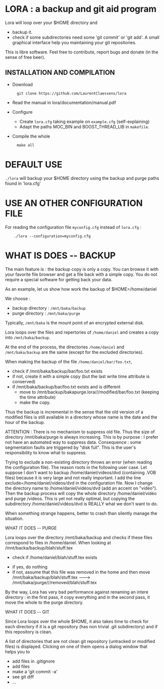 
# LORA : a backup and git aid program

Lora will loop over your $HOME directory and 
* backup it. 
* check if some subdirectories need some 'git commit' or 'git add'. A small graphical interface help you maintaining your git repositories.


This is libre software. Feel free to contribute, report bugs and donate (in the sense of free beer).


## INSTALLATION AND COMPILATION

* Download 

        git clone https://github.com/LaurentClaessens/lora

* Read the manual
    in lora/documentation/manual.pdf
* Configure
   * Create `lora.cfg` taking example on `example.cfg` (self-explaining)
   * Adapt the paths MOC_BIN and BOOST_THREAD_LIB  in `makefile`.
* Compile the whole

        make all

# DEFAULT USE

`./lora` will backup your $HOME directory using the backup and purge paths found in 'lora.cfg'


# USE AN OTHER CONFIGURATION FILE

For reading the configuration file `myconfig.cfg` instead of `lora.cfg` :

        ./lora --configuration=myconfig.cfg

# WHAT IS DOES -- BACKUP

The main feature is : the backup copy is only a copy. You can browse it with your favorite file browser and get a file back with a simple copy. You do not require a special software for getting back your data.

As an example, let us show how work the backup of $HOME=/home/daniel

We choose :

*  backup directory : `/mnt/baka/backup`
*  purge directory  : `/mnt/baka/purge`

Typically, `/mnt/baka` is the mount point of an encrypted external disk.

Lora loops over the files and repertories of `/home/daniel` and creates a copy into `/mnt/baka/backup`.

At the end of the process, the directories `/home/daniel` and `/mnt/baka/backup` are the same (except for the excluded directories).

When making the backup of the file `/home/daniel/bar/foo.txt`,

* check if /mnt/baka/backup/bar/foo.txt exists
* if not, create it with a simple copy (but the last write time attribute is conserved)
* if /mnt/baka/backup/bar/foo.txt exists and is different
    - move to /mnt/backup/bakapurge.lora/<today date>/<hour>/modified/bar/foo.txt   (keeping the time attribute)
    - make the copy.

Thus the backup is incremental in the sense that the old version of a modified files is still available in a directory whose name is the date and the hour of the backup.



ATTENTION : There is no mechanism to suppress old file. Thus the size of directory /mnt/baka/purge is always increasing. This is by purpose : I prefer not have an automated way to suppress data.
    Consequence : some segmentation faults are triggered by "disk full". This is the user's responsibility to know what to suppress.

Trying to exclude a non-existing directory throws an error (when reading the configuration file). The reason roots in the following user case. Let suppose I don't want to
backup /home/daniel/videos/dvd (containing .VOB files) because it is very large and not really important. I add the line
exclude=/home/daniel/videos/dvd 
in the configuration file.
Now I change the directory name to /home/daniel/vidéos/dvd  (add an accent on "vidéo"). Then the backup process will copy the whole directory /home/daniel/vidéo and purge <purge>/videos. This is yet not really optimal, but copying the subdirectory /home/daniel/vidéos/dvd is REALLY what we don't want to do. 

When something strange happens, better to crash than silently manage the situation.


WHAT IT DOES -- PURGE

Lora loops over the directory /mnt/baka/backup and checks if these files correspond to files in /home/daniel.
When looking at /mnt/backa/backup/blah/stuff.tex

* check if /home/daniel/blah/stuff.tex exists
 - if yes, do nothing
 - if not, assume that this file was removed in the home and then move
/mnt/baka/backup/blah/stuff.tex ---> /mnt/baka/purge/<today date>/<hour>/removed/blah/stuff.tex


By the way, Lora has very bad performance against renaming an intere directory : in the first pass, it copy everything and in the second pass, it move the whole to the purge directory.

WHAT IT DOES -- GIT

Since Lora loops over the whole $HOME, it also takes time to check for each directory if it is a git repository (has non trivial .git subdirectory) and if this repository
is clean.

A list of directories that are not clean git repository (untracked or modified files) is displayed. Clicking on one of them opens a dialog window that helps you to 
  - add files in .gitignore
  - add files
  - make a 'git commit -a'
  - see git diff
  - ...


